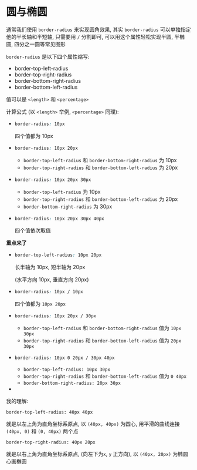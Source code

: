 # 圆与椭圆

通常我们使用 `border-radius` 来实现圆角效果, 其实 `border-radius` 可以单独指定他的半长轴和半短轴, 只需要用 `/` 分割即可, 可以用这个属性轻松实现半圆, 半椭圆, 四分之一圆等常见图形



`border-radius` 是以下四个属性缩写:

+ border-top-left-radius
+ border-top-right-radius
+ border-bottom-right-radius
+ border-bottom-left-radius

值可以是 `<length>` 和 `<percentage>`

计算公式 (以 `<length>` 举例, `<percentage>` 同理): 

+ ```css
  border-radius: 10px
  ```

  四个值都为 10px

+ ```css
  border-radius: 10px 20px
  ```

  + `border-top-left-radius` 和 `border-bottom-right-radius` 为 10px
  + `border-top-right-radius` 和 `border-bottom-left-radius` 为 20px

+ ```css
  border-radius: 10px 20px 30px
  ```

  + `border-top-left-radius` 为 10px
  + `border-top-right-radius` 和 `border-bottom-left-radius` 为 20px
  + `border-bottom-right-radius` 为 30px  

+ ```css
  border-radius: 10px 20px 30px 40px
  ```

  四个值依次取值



**重点来了**

+ ```css
  border-top-left-radius: 10px 20px
  ```

  长半轴为 10px, 短半轴为 20px

  (水平方向 10px, 垂直方向 20px)

+ ```css
  border-radius: 10px / 10px
  ```

  四个值都为 `10px 20px`

+ ```css
  border-radius: 10px 20px / 30px
  ```

  + `border-top-left-radius` 和 `border-bottom-right-radius` 值为 `10px 30px`
  + `border-top-right-radius` 和 `border-bottom-left-radius` 值为 `20px 30px`

+ ```css
  border-radius: 10px 0 20px / 30px 40px
  ```

  + `border-top-left-radius: 10px 30px`
  + `border-top-right-radius` 和 `border-bottom-left-radius` 值为 `0 40px`
  + `border-bottom-right-radius: 20px 30px`

+ 



我的理解:

`border-top-left-radius: 40px 40px`

就是以左上角为直角坐标系原点, 以 `(40px, 40px)` 为圆心, 用平滑的曲线连接 `(40px, 0)` 和 `(0, 40px)` 两个点

`border-top-right-radius: 40px 20px`

就是以右上角为直角坐标系原点, (向左下为`x`, `y` 正方向), 以 `(40px, 20px)` 为椭圆心画椭圆